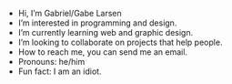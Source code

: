 -  Hi, I’m Gabriel/Gabe Larsen
-  I’m interested in programming and design.
-  I’m currently learning web and graphic design.
-  I’m looking to collaborate on projects that help people.
-  How to reach me, you can send me an email.
-  Pronouns: he/him
-  Fun fact: I am an idiot.

<!---
GabeLarsen/GabeLarsen is a ✨ special ✨ repository because its `README.md` (this file) appears on your GitHub profile.
You can click the Preview link to take a look at your changes.
--->
